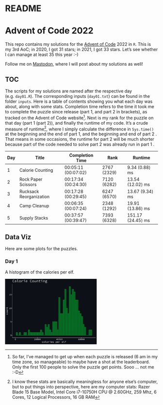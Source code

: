 README
================

# Advent of Code 2022

This repo contains my solutions for the [Advent of
Code](https://adventofcode.com/) 2022 in `R`. This is my 3rd AoC; in
2020, I got 31 stars; in 2021, I got 33 stars. Let’s see whether I can
manage at least 35 this year :-)

Follow me on [Mastodon](https://fosstodon.org/@juli_nagel), where I will
post about my solutions as well!

## TOC

The scripts for my solutions are named after the respective day
(e.g. `day01.R`). The corresponding inputs (`day01.txt`) can be found in
the folder `inputs`. Here is a table of contents showing you what each
day was about, along with some stats. Completion time refers to the time
it took me to complete the puzzle since release (part 1, and part 2 in
brackets), as tracked on the Advent of Code website[^1]. Next is my rank
for the puzzle on that day (part 1 (part 2)), and finally the runtime of
my code. It’s a crude measure of runtime[^2], where I simply calculate
the difference in `Sys.time()` at the beginning and the end of part 1,
and the beginning and end of part 2 . That means in some occasions, the
runtime for part 2 will be much shorter because part of the code needed
to solve part 2 was already run in part 1 .

| Day | Title                   | Completion Time     | Rank        | Runtime           |
|-----|-------------------------|---------------------|-------------|-------------------|
| 1   | Calorie Counting        | 00:05:11 (00:07:02) | 2767 (2329) | 9.34 (0.88) ms    |
| 2   | Rock Paper Scissors     | 00:17:34 (00:24:30) | 7120 (6282) | 13.54 (12.02) ms  |
| 3   | Rucksack Reorganization | 00:17:28 (00:29:45) | 6247 (6570) | 13.67 (9.34) ms   |
| 4   | Camp Cleanup            | 00:06:35 (00:07:24) | 2348 (1292) | 19.91 (13.86) ms  |
| 5   | Supply Stacks           | 00:37:57 (00:39:47) | 7393 (6328) | 151.17 (24.45) ms |

## Data Viz

Here are some plots for the puzzles.

### Day 1

A histogram of the calories per elf.

<img src="README_files/figure-gfm/unnamed-chunk-2-1.png"
data-fig-align="center" style="width:60.0%" />

[^1]: So far, I’ve managed to get up when each puzzle is released (6 am
    in my time zone, so manageable) to maybe have a shot at the
    leaderboard. Only the first 100 people to solve the puzzle get
    points. Sooo … not me :-D

[^2]: I know these stats are basically meaningless for anyone else’s
    computer, but to put things into perspective, here are my computer
    stats: Razer Blade 15 Base Model, Intel Core i7-10750H CPU @
    2.60GHz, 259 Mhz, 6 Cores, 12 Logical Processors, 16 GB RAM
